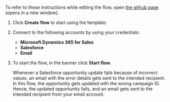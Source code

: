 To refer to these instructions while editing the flow, open [the github page](https://github.com/ot4i/app-connect-templates/blob/main/resources/markdown/An%20email%20gets%20sent%20when%20a%20Salesforce%20opportunity%20update%20fails%20due%20to%20incorrect%20values_instructions.md) (opens in a new window).

1.	Click **Create flow** to start using the template.
2.	Connect to the following accounts by using your credentials:
    - **Microsoft Dynamics 365 for Sales** 
    - **Salesforce**
    - **Email**
3.	To start the flow, in the banner click **Start flow**.

    Whenever a Salesforce opportunity update fails because of incorrect values, an email with the error details gets sent to the intended recipient.
    In this flow, the opportunity gets updated with the wrong campaign ID. Hence, the updated opportunity fails, and an email gets sent to the intended recipient from your email account. 
